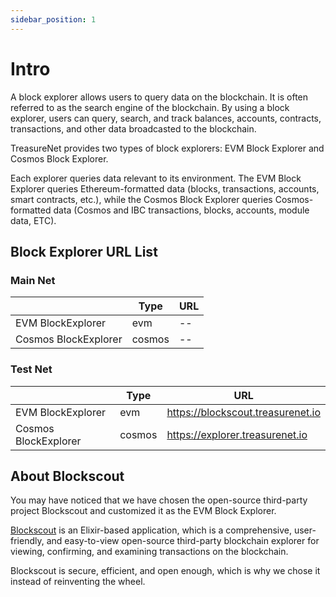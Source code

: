 ```yaml
---
sidebar_position: 1
---
```


# Intro

A block explorer allows users to query data on the blockchain. It is often referred to as the search engine of the blockchain. By using a block explorer, users can query, search, and track balances, accounts, contracts, transactions, and other data broadcasted to the blockchain.

TreasureNet provides two types of block explorers: EVM Block Explorer and Cosmos Block Explorer.

Each explorer queries data relevant to its environment. The EVM Block Explorer queries Ethereum-formatted data (blocks, transactions, accounts, smart contracts, etc.), while the Cosmos Block Explorer queries Cosmos-formatted data (Cosmos and IBC transactions, blocks, accounts, module data, ETC).

## Block Explorer URL List

### Main Net

|                      | Type   | URL |
| -------------------- | ------ | --- |
| EVM BlockExplorer    | evm    | --  |
| Cosmos BlockExplorer | cosmos | --  |

### Test Net

|                      | Type   | URL                               |
| -------------------- | ------ | --------------------------------- |
| EVM BlockExplorer    | evm    | https://blockscout.treasurenet.io |
| Cosmos BlockExplorer | cosmos | https://explorer.treasurenet.io   |

## About Blockscout

You may have noticed that we have chosen the open-source third-party project Blockscout and customized it as the EVM Block Explorer.

[Blockscout](https://github.com/blockscout/blockscout) is an Elixir-based application, which is a comprehensive, user-friendly, and easy-to-view open-source third-party blockchain explorer for viewing, confirming, and examining transactions on the blockchain.

Blockscout is secure, efficient, and open enough, which is why we chose it instead of reinventing the wheel.
